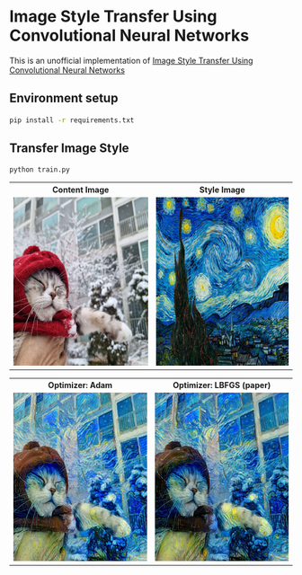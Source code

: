 # Image Style Transfer Using Convolutional Neural Networks

This is an unofficial implementation of [Image Style Transfer Using Convolutional Neural Networks](https://www.cv-foundation.org/openaccess/content_cvpr_2016/papers/Gatys_Image_Style_Transfer_CVPR_2016_paper.pdf)

## Environment setup
```sh
pip install -r requirements.txt
```

## Transfer Image Style
```sh
python train.py
```

<table align="center">
  <tr>
    <th style="text-align: center;">Content Image</th>
    <th style="text-align: center;">Style Image</th>
  </tr>
  <tr>
    <td><img src="dataset/content.jpg" width="300" height="300"></td>
    <td><img src="dataset/style.jpg" width="300" height="300"></td>
  </tr>
</table>

<table align="center">
  <tr>
    <th style="text-align: center;">Optimizer: Adam</th>
    <th style="text-align: center;">Optimizer: LBFGS (paper)</th>
  </tr>
  <tr>
    <td><img src="output/epoch_900.jpg" width="300" height="300"></td>
    <td><img src="output/LBGFS_epoch_400.jpg" width="300" height="300"></td>
  </tr>
</table>
